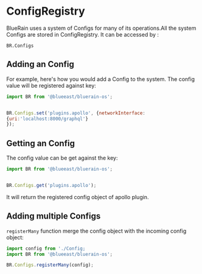 # ConfigRegistry

BlueRain uses a system of Configs for many of its operations.All the system Configs are stored in ConfigRegistry. It can be accessed by :
```
BR.Configs
```

## Adding an Config

For example, here's how you would add a Config to the system. The config value will be registered against key:

```js
import BR from '@blueeast/bluerain-os';


BR.Configs.set('plugins.apollo', {networkInterface:
{uri:'localhost:8000/graphql'}
});
``` 

## Getting an Config

The config value can be get against the  key:

```js
import BR from '@blueeast/bluerain-os';


BR.Configs.get('plugins.apollo');
``` 
It will return the registered config object of apollo plugin.

## Adding multiple Configs

`registerMany` function merge the config object with the incoming config object:

```js
import config from './Config;
import BR from '@blueeast/bluerain-os';

BR.Configs.registerMany(config);
```

